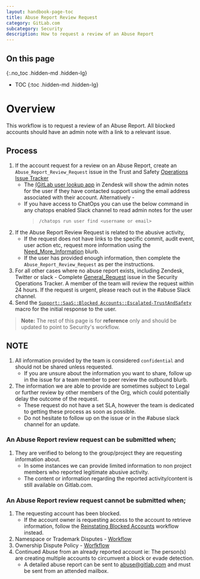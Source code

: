 ```yaml
---
layout: handbook-page-toc
title: Abuse Report Review Request
category: GitLab.com
subcategory: Security
description: How to request a review of an Abuse Report
---
```


## On this page
{:.no_toc .hidden-md .hidden-lg}

- TOC
{:toc .hidden-md .hidden-lg}

# Overview

This workflow is to request a review of an Abuse Report.  All blocked accounts should have an admin note with a link to a relevant issue.

## Process

1. If the account request for a review on an Abuse Report, create an `Abuse_Report_Review_Request` issue in the Trust and Safety [Operations Issue Tracker](/handbook/engineering/security/security-operations/trustandsafety/)
    - The [(GitLab user lookup app](/handbook/support/support-ops/documentation/zendesk_global_apps.html#gitlab-user-lookup) in Zendesk will show the admin notes for the user if they have contacted support using the email address associated with their account.  Alternatively - 
    - If you have access to ChatOps you can use the below command in any chatops enabled Slack channel to read admin notes for the user
        > `/chatops run user find <username or email>`
1. If the Abuse Report Review Request is related to the abusive activity, 
    * If the request does not have links to the specific commit, audit event, user action etc, request more information using the [Need_More_Information]() blurb.
    - If the user has provided enough information, then complete the `Abuse_Report_Review_Request` as per the instructions. 
1. For all other cases where no abuse report exists, including Zendesk, Twitter or slack - Complete [General_Request](https://gitlab.com/gitlab-com/gl-security/security-operations/trust-and-safety/operations/-/issues) issue in the Security Operations Tracker. A member of the team will review the request within 24 hours. If the request is urgent, please reach out in the #abuse Slack channel.
1.  Send the [`Support::SaaS::Blocked Accounts::Escalated-TrustAndSafety`](https://gitlab.com/search?utf8=%E2%9C%93&group_id=2573624&project_id=17008590&scope=&search_code=true&snippets=false&repository_ref=master&nav_source=navbar&search=id%3A+360073013540) macro for the initial response to the user.

> **Note:** The rest of this page is for **reference** only and should be updated to point to Security's workflow.

## NOTE

1. All information provided by the team is considered `confidential` and should not be shared unless requested.
   * If you are unsure about the information you want to share, follow up in the issue for a team member to peer review the outbound blurb.
1. The information we are able to provide are sometimes subject to Legal or further review by other members of the Org, which could potentially delay the outcome of the request.
   * These request do not have a set SLA, however the team is dedicated to getting these process as soon as possible.  
   * Do not hesitate to follow up on the issue or in the #abuse slack channel for an update. 

### An Abuse Report review request can be submitted when;

1. They are verified to belong to the group/project they are requesting information about.
   * In some instances we can provide limited information to non project members who reported legitimate abusive activity.
   * The content or information regarding the reported activity/content is still available on Gitlab.com. 

### An Abuse Report review request **cannot** be submitted when;

1. The requesting account has been blocked.
   * If the account owner is requesting access to the account to retrieve information, follow the [Reinstating Blocked Accounts](https://about.gitlab.com/handbook/support/workflows/reinstating-blocked-accounts.html) workflow instead.
1. Namespace or Trademark Disputes - [Workflow](/handbook/support/#namespace--trademarks)
1. Ownership Dispute Policy - [Worfkflow](/handbook/support/#ownership-disputes)
1. Continued Abuse from an already reported account ie:  The person(s) are creating multiple accounts to circumvent a block or evade detection.
   * A detailed abuse report can be sent to abuse@gitlab.com and must be sent from an attended mailbox. 


